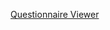 
[Questionnaire Viewer](https://project-wildfyre.github.io/domain-archetype/?q=https://virtually-healthcare.github.io/R4/Questionnaire-ExerciseActivity.json)
